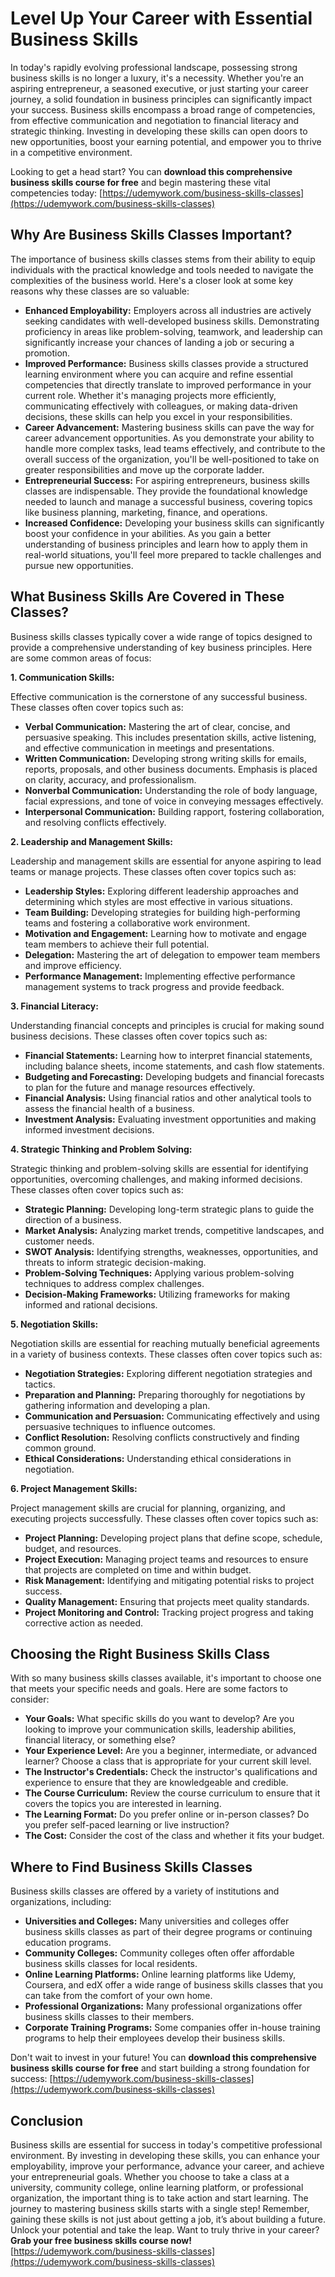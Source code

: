 # Level Up Your Career with Essential Business Skills

In today's rapidly evolving professional landscape, possessing strong business skills is no longer a luxury, it's a necessity. Whether you're an aspiring entrepreneur, a seasoned executive, or just starting your career journey, a solid foundation in business principles can significantly impact your success. Business skills encompass a broad range of competencies, from effective communication and negotiation to financial literacy and strategic thinking. Investing in developing these skills can open doors to new opportunities, boost your earning potential, and empower you to thrive in a competitive environment.

Looking to get a head start? You can **download this comprehensive business skills course for free** and begin mastering these vital competencies today: [https://udemywork.com/business-skills-classes](https://udemywork.com/business-skills-classes)

## Why Are Business Skills Classes Important?

The importance of business skills classes stems from their ability to equip individuals with the practical knowledge and tools needed to navigate the complexities of the business world. Here's a closer look at some key reasons why these classes are so valuable:

*   **Enhanced Employability:** Employers across all industries are actively seeking candidates with well-developed business skills. Demonstrating proficiency in areas like problem-solving, teamwork, and leadership can significantly increase your chances of landing a job or securing a promotion.
*   **Improved Performance:** Business skills classes provide a structured learning environment where you can acquire and refine essential competencies that directly translate to improved performance in your current role. Whether it's managing projects more efficiently, communicating effectively with colleagues, or making data-driven decisions, these skills can help you excel in your responsibilities.
*   **Career Advancement:** Mastering business skills can pave the way for career advancement opportunities. As you demonstrate your ability to handle more complex tasks, lead teams effectively, and contribute to the overall success of the organization, you'll be well-positioned to take on greater responsibilities and move up the corporate ladder.
*   **Entrepreneurial Success:** For aspiring entrepreneurs, business skills classes are indispensable. They provide the foundational knowledge needed to launch and manage a successful business, covering topics like business planning, marketing, finance, and operations.
*   **Increased Confidence:** Developing your business skills can significantly boost your confidence in your abilities. As you gain a better understanding of business principles and learn how to apply them in real-world situations, you'll feel more prepared to tackle challenges and pursue new opportunities.

## What Business Skills Are Covered in These Classes?

Business skills classes typically cover a wide range of topics designed to provide a comprehensive understanding of key business principles. Here are some common areas of focus:

**1. Communication Skills:**

Effective communication is the cornerstone of any successful business. These classes often cover topics such as:

*   **Verbal Communication:** Mastering the art of clear, concise, and persuasive speaking. This includes presentation skills, active listening, and effective communication in meetings and presentations.
*   **Written Communication:** Developing strong writing skills for emails, reports, proposals, and other business documents. Emphasis is placed on clarity, accuracy, and professionalism.
*   **Nonverbal Communication:** Understanding the role of body language, facial expressions, and tone of voice in conveying messages effectively.
*   **Interpersonal Communication:** Building rapport, fostering collaboration, and resolving conflicts effectively.

**2. Leadership and Management Skills:**

Leadership and management skills are essential for anyone aspiring to lead teams or manage projects. These classes often cover topics such as:

*   **Leadership Styles:** Exploring different leadership approaches and determining which styles are most effective in various situations.
*   **Team Building:** Developing strategies for building high-performing teams and fostering a collaborative work environment.
*   **Motivation and Engagement:** Learning how to motivate and engage team members to achieve their full potential.
*   **Delegation:** Mastering the art of delegation to empower team members and improve efficiency.
*   **Performance Management:** Implementing effective performance management systems to track progress and provide feedback.

**3. Financial Literacy:**

Understanding financial concepts and principles is crucial for making sound business decisions. These classes often cover topics such as:

*   **Financial Statements:** Learning how to interpret financial statements, including balance sheets, income statements, and cash flow statements.
*   **Budgeting and Forecasting:** Developing budgets and financial forecasts to plan for the future and manage resources effectively.
*   **Financial Analysis:** Using financial ratios and other analytical tools to assess the financial health of a business.
*   **Investment Analysis:** Evaluating investment opportunities and making informed investment decisions.

**4. Strategic Thinking and Problem Solving:**

Strategic thinking and problem-solving skills are essential for identifying opportunities, overcoming challenges, and making informed decisions. These classes often cover topics such as:

*   **Strategic Planning:** Developing long-term strategic plans to guide the direction of a business.
*   **Market Analysis:** Analyzing market trends, competitive landscapes, and customer needs.
*   **SWOT Analysis:** Identifying strengths, weaknesses, opportunities, and threats to inform strategic decision-making.
*   **Problem-Solving Techniques:** Applying various problem-solving techniques to address complex challenges.
*   **Decision-Making Frameworks:** Utilizing frameworks for making informed and rational decisions.

**5. Negotiation Skills:**

Negotiation skills are essential for reaching mutually beneficial agreements in a variety of business contexts. These classes often cover topics such as:

*   **Negotiation Strategies:** Exploring different negotiation strategies and tactics.
*   **Preparation and Planning:** Preparing thoroughly for negotiations by gathering information and developing a plan.
*   **Communication and Persuasion:** Communicating effectively and using persuasive techniques to influence outcomes.
*   **Conflict Resolution:** Resolving conflicts constructively and finding common ground.
*   **Ethical Considerations:** Understanding ethical considerations in negotiation.

**6. Project Management Skills:**

Project management skills are crucial for planning, organizing, and executing projects successfully. These classes often cover topics such as:

*   **Project Planning:** Developing project plans that define scope, schedule, budget, and resources.
*   **Project Execution:** Managing project teams and resources to ensure that projects are completed on time and within budget.
*   **Risk Management:** Identifying and mitigating potential risks to project success.
*   **Quality Management:** Ensuring that projects meet quality standards.
*   **Project Monitoring and Control:** Tracking project progress and taking corrective action as needed.

## Choosing the Right Business Skills Class

With so many business skills classes available, it's important to choose one that meets your specific needs and goals. Here are some factors to consider:

*   **Your Goals:** What specific skills do you want to develop? Are you looking to improve your communication skills, leadership abilities, financial literacy, or something else?
*   **Your Experience Level:** Are you a beginner, intermediate, or advanced learner? Choose a class that is appropriate for your current skill level.
*   **The Instructor's Credentials:** Check the instructor's qualifications and experience to ensure that they are knowledgeable and credible.
*   **The Course Curriculum:** Review the course curriculum to ensure that it covers the topics you are interested in learning.
*   **The Learning Format:** Do you prefer online or in-person classes? Do you prefer self-paced learning or live instruction?
*   **The Cost:** Consider the cost of the class and whether it fits your budget.

## Where to Find Business Skills Classes

Business skills classes are offered by a variety of institutions and organizations, including:

*   **Universities and Colleges:** Many universities and colleges offer business skills classes as part of their degree programs or continuing education programs.
*   **Community Colleges:** Community colleges often offer affordable business skills classes for local residents.
*   **Online Learning Platforms:** Online learning platforms like Udemy, Coursera, and edX offer a wide range of business skills classes that you can take from the comfort of your own home.
*   **Professional Organizations:** Many professional organizations offer business skills classes to their members.
*   **Corporate Training Programs:** Some companies offer in-house training programs to help their employees develop their business skills.

Don't wait to invest in your future! You can **download this comprehensive business skills course for free** and start building a strong foundation for success: [https://udemywork.com/business-skills-classes](https://udemywork.com/business-skills-classes)

## Conclusion

Business skills are essential for success in today's competitive professional environment. By investing in developing these skills, you can enhance your employability, improve your performance, advance your career, and achieve your entrepreneurial goals. Whether you choose to take a class at a university, community college, online learning platform, or professional organization, the important thing is to take action and start learning. The journey to mastering business skills starts with a single step! Remember, gaining these skills is not just about getting a job, it’s about building a future. Unlock your potential and take the leap.
Want to truly thrive in your career? **Grab your free business skills course now!** [https://udemywork.com/business-skills-classes](https://udemywork.com/business-skills-classes)
